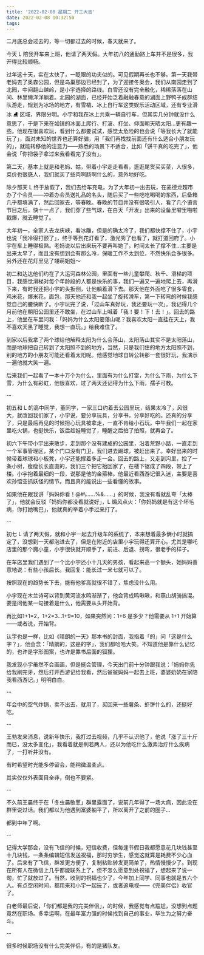 ```yaml
---
title: '2022-02-08 星期二 开工大吉'
date: 2022-02-08 10:32:50
tags:
---
```


二月底总会过去的，等一切都过去的时候，春天就来了。

今天 L 陪我开车来上班，他请了两天假。大年初八的通勤路上车并不是很多，我开得比较顺畅。

过年这十天，实在太快了，一眨眼的功夫似的。可见假期再长也不够。第一天我带老妈去了奥森公园，但是鸟巢那边已经封了，为了迎接冬奥会，我们从南园走到了北园，中间翻山越岭，是小宇选择的路线。白雪还没有完全融化，稀稀落落在山间、林里懒洋洋躺着。北园的湖面，已经开始泛着融融春意的湖面上野鸭子成群结队游走，规划为冰场的地方，有雪橇、冰上自行车这类娱乐活动区域，还有专业滑冰 ⛸️  区域，界限分明。小宇和我在冰上共乘一辆自行车，但其实几分钟就没什么意思了，于是下来在如镜的冰面上爬行、打滚、打坐、仰面朝天晒太阳...更有趣一些。他现在很喜欢玩，看到什么都要试试，感觉太危险的也会说「等我长大了就能玩了」，面对未知的世界也还算好骗，用「我们再找找前面还有什么适合小朋友玩的」，就能转移他的注意力——熟悉的场景下不适合，比如「饼干真的吃完了」，他会说「你把袋子拿过来我看看完了没有」。

第二天，基本上就是和老妈、姑，带着小宇走走看看，逛逛尾货买买菜，人很多，菜价也很感人，我们就买了些肉啊肠啊什么的，意外地好吃。

除夕那天 L 终于放假了，我们去给车充电，为了大年初一出去玩，在麦德龙超市办了个会员——冲着办会员送礼品的名头，随后买了一些吃吃喝喝的东西，后备箱几乎都填满了，然后回家去，等春晚。春晚的节目并没有很吸引人，看了几个语言节目之后，快十一点了，我们穿了些气球，在白天「开发」出来的设备里噼里啪啦戳爆，就去睡觉了。

大年初一，全家人去龙庆峡，看冰雕，但是的确太冷了，我们都快撑不住了，小宇也说「我冷得打颤了」，终于等到花灯看了，激光秀了也看了，就打道回府了。小宇在车上睡得极熟。老妈说以后出来玩不要再叫她了，时间太长了撑不住...主要是出来太早了，而且没有想到会有那么冷，保暖工作不太到位，不然快乐会多很多。另外还在花灯里见了翊萌姐姐～

初二和达达他们约在了大运河森林公园，里面有一些儿童攀爬、秋千、滑梯的项目，我感觉滑梯对每个年龄段的人都是快乐的事，我们一遍又一遍地爬上去，再滑下来，有时我还把小宇的头扳倒，让他躺着滑下去。那天他在外面吃了很多零食，鸡米花，爆米花，面包，那天他还和我一起坐了旋转滑车，第一下转弯的时候我感觉自己的腰快断了。小宇玩完了说，「过山车真好玩，我还要玩一次」。我记得几个月前他在朝阳公园里还不敢坐，在过山车上喊着「我！要！下！去！」。回去的路上，他坐在车里问我：「妈妈为什么太阳要落山呢？我喜欢太阳一直挂在天上，我不喜欢天黑了睡觉，我想一直玩。」给我难住了。

到家以后我拿了两个球给他解释太阳为什么会落山，太阳落山其实不是太阳落山，而是地球把自己转到了太阳照不到的地方，当然，只是我们住的地方太阳照不到，别的地方的小朋友可能还看着太阳呢。他感觉地球自转公转那一套很好玩，我演示一遍他就大笑一遍。

后来我们一起看了一本十万个为什么，里面有为什么打雷，为什么下雨，为什么下雪，为什么有彩虹，他很喜欢，过了两天还记得为什么下雨，孺子可教。

--

初五和 L 的高中同学，董同学，一家三口约着去公园里玩，结果太冷了，风很大，就改回我们家了，小宇说，要分享玩具，分享书，分享好吃的。还真的分享了，只是最后再见的时候担心玩具被拿走，一直不肯给小石玩。中午我们一起在家里吃火锅，也挺快乐，饭后趁娃睡觉了，睡醒之后拍了拍照，就再会了。

初六下午带小宇出来散步，走到那个没有建成的公园里，沿着荒野小路，一直走到一个军事管理区，某个门口没有门卫，我们进去踢球，被赶出来了。幸好出来的时候带着球球和小板凳，小宇还能撑着多走一会。回去的路上，又走到沟里，捡了一条小树，瘦瘦长长直直的，我们三个把它抬回家了，在楼下锯成了四段，带上了楼。小宇抱着最细的一段，说那是他的金箍棒。他最近看西游记很入迷，主要是喜欢孙悟空抓妖怪的情节。而且真的能说出一些看懂的故事。

如果他在跟我讲「妈妈你看！@#\\……%&……」的时候，我没有看就乱夸「太棒了」，他就会反驳「妈妈你都没看就说好」，L 煽风点火：「你妈妈就是有这个坏毛病，你打她嘴巴」，他就真的举着小手过来打了。

--

初七 L 请了两天假，就和小宇一起去升级车的系统了，本来想着最多俩小时就搞定了，没想到一天都泡进去了，但是在附近的店里小宇玩得还算开心。尤其是哪吒店里的那个魔小童，小宇很快就开顺手了，前进、后退、拐弯，很老手的样子。

在车店里我们遇到了一个比小宇还小十几天的男孩，看起来高一个额头，她妈妈善意地说：有些小孩后长。我回复：能长过一米七就可以了。

按照现在的趋势长下去，能有他爹高就很不错了，焦虑没什么用。

小宇现在木兰诗可以背到黄河流水鸣渐渐了，他会背成鸣啾啾，和燕山胡骑搞混。要是问他某一句接着是什么，他需要从头开始背。

再比如1+1=2，1+2=3...1+9=10，如果突然问：1+6 是多少？他需要从 1+1 开始算——或者说，开始背。

认字也是一样，比如《晴朗的一天》那本书的封面，我指着「的」问「这是什么字？」，他会念：「晴朗的，这是的字」，我们都哈哈大笑。不知道他是靠什么记忆的，也许是字形图案，也许是靠书后面的狐狸。

我发现小宇虽然不会画画，但是挺会管理，今天出门前十分钟跟我说：「妈妈你先给我刷完牙，然后打开西游记给我看，然后爸爸妈妈一起去上班，婆婆奶奶在家陪我看西游记。」明明白白。

--

年会中的空气炸锅，卖不出去，就用了，买回来一些薯条、虾饼什么的，还挺好吃。

--

王勃发来消息，说新年快乐，我打过去视频，几乎不认识他了，他说「涨了三十斤而已，没太多变化」，我看着就是判若两人，还以为他吃什么激素治疗什么疾病了，一打听并没有。

有时希望时光能多停留会，能稍微温柔点。

其实仅仅外表面目全非，倒也不要紧。

--

不久前王晨终于在「冬虫晨敏葱」群里露面了，说前几年得了一场大病，因此没在群里说过话。我们都以为他遇到富婆躺平了，所以离开了之前的圈子...

都到中年了啊。

--

记得大学那会，没有飞信的时候，短信收费，但每逢节假日我都愿意花几块钱甚至十几块钱，一条条编辑短信发送祝福，那时穷学生，感觉这就算是耗费不少心血了。后来有了飞信，群发更方便了，复制粘贴转发更简单了，热情慢慢少了。到现在所有人在微信上几乎都能联系上了，但不怎么愿意到处祝福了，想起来了说一句，忙了就放过了。当然，收到的祝福也少了，今年加上同学、同事也就是五六个人。有点空闲时间，都用来和小宇一起玩了，或者追电视——《完美伴侣》收官了。

白老师最后说，「你们都是我的完美伴侣」，的时候，我感觉有点尴尬，没想到点题竟然在职场。多幸运啊，在最年富力强的时候找到自己的事业，毕生为之努力奋斗。

--

很多时候职场没有什么完美伴侣，有的是猪队友。


